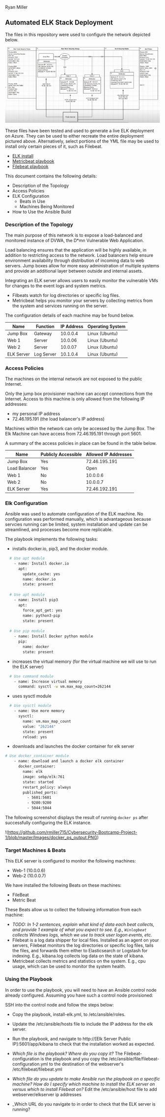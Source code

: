 Ryan Miller

## Automated ELK Stack Deployment

The files in this repository were used to configure the network depicted below.

![](https://github.com/rmiller715/Cybersecurity-Bootcamp-Project-1/blob/master/Diagrams/Network.PNG)

These files have been tested and used to generate a live ELK deployment on Azure. They can be used to either recreate the entire deployment pictured above. Alternatively, select portions of the YML file may be used to install only certain pieces of it, such as Filebeat.

  - [ELK install](https://github.com/rmiller715/Cybersecurity-Bootcamp-Project-1/blob/master/Ansible/Install-ELK.yml)
  - [Metricbeat playbook](https://github.com/rmiller715/Cybersecurity-Bootcamp-Project-1/blob/master/Ansible/Metricbeat-playbook.yml)
  - [Filebeat playbook](https://github.com/rmiller715/Cybersecurity-Bootcamp-Project-1/blob/master/Ansible/Filebeat-playbook.yml)

This document contains the following details:
- Description of the Topology
- Access Policies
- ELK Configuration
  - Beats in Use
  - Machines Being Monitored
- How to Use the Ansible Build


### Description of the Topology

The main purpose of this network is to expose a load-balanced and monitored instance of DVWA, the D*mn Vulnerable Web Application.

Load balancing ensures that the application will be highly available, in addition to restricting access to the network.
Load balancers help ensure environment availability through distribution of incoming data to web servers. Jump boxes allow for more easy administration of multiple systems 
and provide an additional layer between outside and internal assets.

Integrating an ELK server allows users to easily monitor the vulnerable VMs for changes to the event logs and system metrics.
- Filbeats watch for log directories or specific log files. 
- Metricbeat helps you monitor your servers by collecting metrics from the system and services running on the server.

The configuration details of each machine may be found below.


| Name     | Function | IP Address | Operating System |
|----------|----------|------------|------------------|
| Jump Box | Gateway  | 10.0.0.4   | Linux (Ubuntu)            |
| Web 1   | Server         | 10.0.06           | Linux (Ubuntu)              |
| Web 2   | Server         | 10.0.07           | Linux (Ubuntu)               |
| ELK Server | Log Server   | 10.1.0.4           | Linux (Ubuntu)  |

### Access Policies

The machines on the internal network are not exposed to the public Internet. 

Only the jump box provisioner machine can accept connections from the Internet. Access to this machine is only allowed from the following IP addresses:

 - my personal IP address
 - 72.46.195.191 (the load balancer's IP address)

Machines within the network can only be accessed by the Jump Box. The Elk Machine can have access from 72.46.195.191 through port 5601.

A summary of the access policies in place can be found in the table below.

| Name     | Publicly Accessible | Allowed IP Addresses |
|----------|---------------------|----------------------|
| Jump Box | Yes            | 72.46.195.191    |
| Load Balancer | Yes     | Open |
| Web 1         | No                    |  10.0.0.6                    |
| Web 2         | No                    |  10.0.0.7                    |
| ELK Server  |    Yes     |   72.46.192.191    |

### Elk Configuration

Ansible was used to automate configuration of the ELK machine. No configuration was performed manually, which is advantageous because servcies running can be limited, system installation and update can be streamlined, and processes become more replicable. 

The playbook implements the following tasks:
- installs docker.io, pip3, and the docker module.
```bash
  # Use apt module
    - name: Install docker.io
      apt:
        update_cache: yes
        name: docker.io
        state: present

  # Use apt module
    - name: Install pip3
      apt:
        force_apt_get: yes
        name: python3-pip
        state: present

  # Use pip module
    - name: Install Docker python module
      pip:
        name: docker
        state: present
```   
- increases the virtual memory (for the virtual machine we will use to run the ELK server)
```bash
  # Use command module
    - name: Increase virtual memory
      command: sysctl -w vm.max_map_count=262144
```
- uses sysctl module
```bash
  # Use sysctl module
    - name: Use more memory
      sysctl:
        name: vm.max_map_count
        value: "262144"
        state: present
        reload: yes
```
- downloads and launches the docker container for elk server 
```bash
# Use docker_container module
    - name: download and launch a docker elk container
      docker_container:
        name: elk
        image: sebp/elk:761
        state: started
        restart_policy: always
        published_ports:
          - 5601:5601
          - 9200:9200
          - 5044:5044
```
The following screenshot displays the result of running `docker ps` after successfully configuring the ELK instance.

!(https://github.com/rmiller715/Cybersecurity-Bootcamp-Project-1/blob/master/Images/docker_ps_output.PNG)

### Target Machines & Beats
This ELK server is configured to monitor the following machines:
- Web-1 (10.0.0.6)
- Web-2 (10.0.0.7)

We have installed the following Beats on these machines:
- FileBeat
- Metric Beat

These Beats allow us to collect the following information from each machine:
- _TODO: In 1-2 sentences, explain what kind of data each beat collects, and provide 1 example of what you expect to see. E.g., `Winlogbeat` collects Windows logs, which we use to track user logon events, etc._
- Filebeat is a log data shipper for local files. Installed as an agent on your servers, Filebeat monitors the log directories or specific log files, tails the files, and forwards them either to Elasticsearch or Logstash for indexing. E.g., kibana.log collects log data on the state of kibana.
- Metricbeat collects metrics and statistics on the system. E.g., cpu usage, which can be used to monitor the system health.

### Using the Playbook
In order to use the playbook, you will need to have an Ansible control node already configured. Assuming you have such a control node provisioned: 

SSH into the control node and follow the steps below:
- Copy the playbook, install-elk.yml, to /etc/ansible/roles.
- Update the /etc/ansible/hosts file to include the IP address for the elk server.
- Run the playbook, and navigate to http://[Elk Server Public IP]:5601/app/kibana to check that the installation worked as expected.

- _Which file is the playbook? Where do you copy it?_
The Filebeat-configuration is the playbook and you copy the /etc/ansible/file/filebeat-configuration.yml to the destination of the webserver's /etc/filebeat/filebeat.yml
- _Which file do you update to make Ansible run the playbook on a specific machine? How do I specify which machine to install the ELK server on versus which to install Filebeat on?_
Edit the /etc/ansible/host file to add webserver/elkserver ip addresses
- _Which URL do you navigate to in order to check that the ELK server is running?


